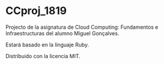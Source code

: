 # CCproj_1819
Projecto de la asignatura de Cloud Computing: Fundamentos e Infraestructuras del alumno Miguel Gonçalves.

Estará basado en la linguaje Ruby.

Distribuido con la licencia MIT.
